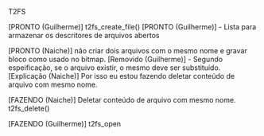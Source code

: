 T2FS

[PRONTO (Guilherme)] t2fs_create_file()
    [PRONTO (Guilherme)] - Lista para armazenar os descritores de arquivos abertos

[PRONTO (Naiche)] não criar dois arquivos com o mesmo nome e gravar bloco como usado no bitmap.
    [Removido (Guilherme)] - Segundo espeificação, se o arquivo existir, o mesmo deve ser substituído.
		[Explicação (Naiche)] Por isso eu estou fazendo deletar conteúdo de arquivo com mesmo nome.

[FAZENDO (Naiche)] Deletar conteúdo de arquivo com mesmo nome.
          t2fs_delete()

[FAZENDO (Guilherme)] t2fs_open
